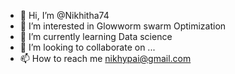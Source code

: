 - 👋 Hi, I’m @Nikhitha74
- 👀 I’m interested in Glowworm swarm Optimization
- 🌱 I’m currently learning Data science
- 💞️ I’m looking to collaborate on ...
- 📫 How to reach me nikhypai@gmail.com

<!---
Nikhitha74/Nikhitha74 is a ✨ special ✨ repository because its `README.md` (this file) appears on your GitHub profile.
You can click the Preview link to take a look at your changes.
--->
